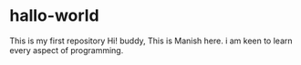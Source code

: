 # hallo-world
This is my first repository
Hi! buddy,
This is Manish here. i am keen to learn every aspect of programming.
